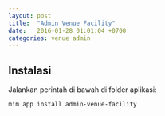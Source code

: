 ```yaml
---
layout: post
title:  "Admin Venue Facility"
date:   2016-01-28 01:01:04 +0700
categories: venue admin
---
```


## Instalasi

Jalankan perintah di bawah di folder aplikasi:

```
mim app install admin-venue-facility
```
